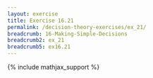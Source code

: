```yaml
---
layout: exercise
title: Exercise 16.21
permalink: /decision-theory-exercises/ex_21/
breadcrumb: 16-Making-Simple-Decisions
breadcrumb2: ex_21
breadcrumb5: ex16.21
---
```


{% include mathjax_support %}


